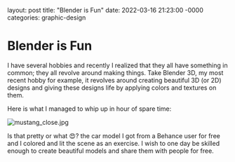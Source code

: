 layout: post
title: "Blender is Fun"
date: 2022-03-16 21:23:00 -0000
categories: graphic-design

# Blender is Fun

I have several hobbies and recently I realized that they all have something in common; they all revolve around making things. Take Blender 3D, my most recent hobby for example, it revolves around creating beautiful 3D (or 2D) designs and giving these designs life by applying colors and textures on them.

Here is what I managed to whip up in hour of spare time:

![mustang_close.jpg](/home/hasan/playground/git/Blog/hasan-aga.github.io/_site/assets/img/mustang_close.jpg)

Is that pretty or what 😍? the car model I got from a Behance user for free and I colored and lit the scene as an exercise. I wish to one day be skilled enough to create beautiful models and share them with people for free.
